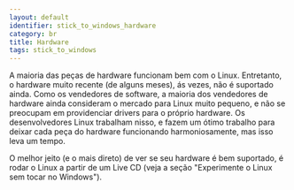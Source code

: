 ```yaml
---
layout: default
identifier: stick_to_windows_hardware
category: br
title: Hardware
tags: stick_to_windows
---
```


A maioria das peças de hardware funcionam bem com o Linux. Entretanto, o hardware muito recente (de alguns meses), ás vezes, não é suportado ainda. Como os vendedores de software, a maioria dos vendedores de hardware ainda consideram o mercado para Linux muito pequeno, e não se preocupam em providenciar drivers para o próprio hardware. Os desenvolvedores Linux trabalham nisso, e fazem um ótimo trabalho para deixar cada peça do hardware funcionando harmoniosamente, mas isso leva um tempo.

O melhor jeito (e o mais direto) de ver se seu hardware é bem suportado, é rodar o Linux a partir de um Live CD (veja a seção "Experimente o Linux sem tocar no Windows").

